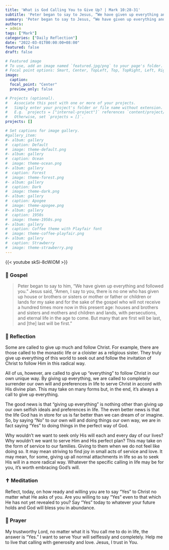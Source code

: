 ```yaml
---
title: 'What is God Calling You to Give Up? | Mark 10:28-31'
subtitle: 'Peter began to say to Jesus, “We have given up everything and followed you.” Mark 10:28'
summary: 'Peter began to say to Jesus, “We have given up everything and followed you.” Mark 10:28'
authors:
- admin
tags: ["Mark"]
categories: ["Daily Reflection"]
date: "2022-03-01T00:00:00+08:00"
featured: false
draft: false

# Featured image
# To use, add an image named `featured.jpg/png` to your page's folder.
# Focal point options: Smart, Center, TopLeft, Top, TopRight, Left, Right, BottomLeft, Bottom, BottomRight
image:
  caption:
  focal_point: "Center"
  preview_only: false

# Projects (optional).
#   Associate this post with one or more of your projects.
#   Simply enter your project's folder or file name without extension.
#   E.g. `projects = ["internal-project"]` references `content/project/deep-learning/index.md`.
#   Otherwise, set `projects = []`.
projects: []

# Set captions for image gallery.
#gallery_item:
#- album: gallery
#  caption: Default
#  image: theme-default.png
#- album: gallery
#  caption: Ocean
#  image: theme-ocean.png
#- album: gallery
#  caption: Forest
#  image: theme-forest.png
#- album: gallery
#  caption: Dark
#  image: theme-dark.png
#- album: gallery
#  caption: Apogee
#  image: theme-apogee.png
#- album: gallery
#  caption: 1950s
#  image: theme-1950s.png
#- album: gallery
#  caption: Coffee theme with Playfair font
#  image: theme-coffee-playfair.png
#- album: gallery
#  caption: Strawberry
#  image: theme-strawberry.png
---
```


{{< youtube skSi-8cWiOM >}}

### :love_letter: Gospel
> Peter began to say to him, “We have given up everything and followed you.” Jesus said, “Amen, I say to you, there is no one who has given up house or brothers or sisters or mother or father or children or lands for my sake and for the sake of the gospel who will not receive a hundred times more now in this present age: houses and brothers and sisters and mothers and children and lands, with persecutions, and eternal life in the age to come. But many that are first will be last, and [the] last will be first.”

### :speech_balloon: Reflection
Some are called to give up much and follow Christ.  For example, there are those called to the monastic life or a cloister as a religious sister.  They truly give up everything of this world to seek out and follow the invitation of Christ to follow Him in this radical way.  

All of us, however, are called to give up “everything” to follow Christ in our own unique way.  By giving up everything, we are called to completely surrender our own will and preferences in life to serve Christ in accord with His divine plan.  This may take on many forms but, in the end, it’s always a call to give up everything.

The good news is that “giving up everything” is nothing other than giving up our own selfish ideals and preferences in life.  The even better news is that the life God has in store for us is far better than we can dream of or imagine.  So, by saying “No” to our own will and doing things our own way, we are in fact saying “Yes” to doing things in the perfect way of God.

Why wouldn’t we want to seek only His will each and every day of our lives?  Why wouldn’t we want to serve Him and His perfect plan? This may take on the form of service to our families.  Giving to them when we do not feel like doing so.  It may mean striving to find joy in small acts of service and love.  It may mean, for some, giving up all normal attachments in life so as to seek His will in a more radical way.  Whatever the specific calling in life may be for you, it’s worth embracing God’s will.  

### :latin_cross: Meditation
Reflect, today, on how ready and willing you are to say “Yes” to Christ no matter what He asks of you.  Are you willing to say “Yes” even to that which He has not yet revealed to you?  Say “Yes” today to whatever your future holds and God will bless you in abundance.

### :pray: Prayer
My trustworthy Lord, no matter what it is You call me to do in life, the answer is “Yes.”  I want to serve Your will selflessly and completely.  Help me to live that calling with generosity and love.  Jesus, I trust in You.
